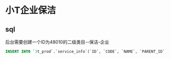 # 小T企业保洁

## sql

后台需要创建一个ID为48010的二级类目--保洁-企业
```sql
INSERT INTO `3t_prod`.`service_info`(`ID`, `CODE`, `NAME`, `PARENT_ID`, `LEVEL_TYPE`, `TOTAL_LEVEL`, `TREE_PATH`, `SORT`, `ORG_ID`) VALUES (69, 'baojieqiye', '保洁-企业', 53, '1', '2', ',53,', 5, 13);
```